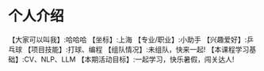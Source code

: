# 个人介绍
【大家可以叫我】:哈哈哈 
【坐标】:上海 
【专业/职业】:小助手 
【兴趣爱好】:乒乓球 
【项目技能】:打球、编程 
【组队情况】:未组队，快来一起! 
【本课程学习基础】:CV、NLP、LLM 
【本期活动目标】:一起学习，快乐暑假，闯关达人! 
